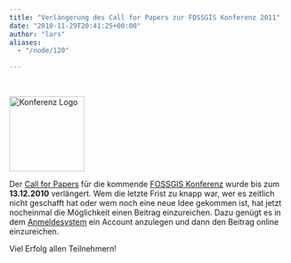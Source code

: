 ```yaml
---
title: "Verlängerung des Call for Papers zur FOSSGIS Konferenz 2011"
date: "2010-11-29T20:41:25+00:00"
author: "lars"
aliases:
  - "/node/120"

---
```


<p>&nbsp;</p>
<dl class="fg_img_left">
	<dt>
		<a href="http://www.fossgis.de/konferenz" target="_new"><img alt="Konferenz Logo" src="http://www.fossgis.de/konferenz/w/skins/common/fossgis_konferenz_logo.png" style="width: 135px; height: 135px;" /> </a></dt>
</dl>
<p>Der <a href="http://www.fossgis.de/konferenz/wiki/2011/Call_for_Papers">Call for Papers</a> für die kommende <a href="http://www.fossgis.de/konferenz">FOSSGIS Konferenz</a> wurde bis zum <strong>13.12.2010</strong> verlängert. Wem die letzte Frist zu knapp war, wer es zeitlich nicht geschafft hat oder wem noch eine neue Idee gekommen ist, hat jetzt nocheinmal die Möglichkeit einen Beitrag einzureichen. Dazu genügt es in dem <a href="http://pb.fossgis.de/submission/FOSSGIS2011">Anmeldesystem</a> ein Account anzulegen und dann den Beitrag online einzureichen.</p>
<p>Viel Erfolg allen Teilnehmern!</p>
